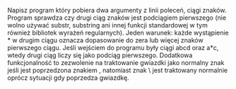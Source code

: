 ﻿Napisz program który pobiera dwa argumenty z linii poleceń, ciągi znaków. Program sprawdza czy drugi ciąg znaków jest podciągiem pierwszego (nie wolno używać substr, substring ani innej funkcji standardowej w tym również bibliotek wyrażeń regularnych).
Jeden warunek: każde wystąpienie * w drugim ciągu oznacza dopasowanie do zera lub więcej znaków pierwszego ciągu. Jeśli wejściem do programu były ciągi abcd oraz a*c, wtedy drugi ciąg liczy się jako podciąg pierwszego. 
Dodatkowa funkcjonalność to zezwolenie na traktowanie gwiazdki jako normalny znak jeśli jest poprzedzona znakiem \, natomiast znak \ jest traktowany normalnie oprócz sytuacji gdy poprzedza gwiazdkę.